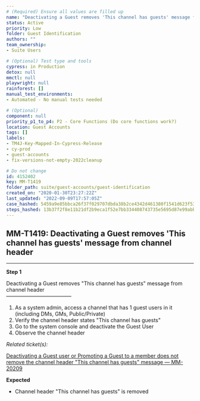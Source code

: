 ```yaml
---
# (Required) Ensure all values are filled up
name: "Deactivating a Guest removes 'This channel has guests' message from channel header"
status: Active
priority: Low
folder: Guest Identification
authors: ""
team_ownership: 
- Suite Users

# (Optional) Test type and tools
cypress: in Production
detox: null
mmctl: null
playwright: null
rainforest: []
manual_test_environments: 
- Automated - No manual tests needed

# (Optional)
component: null
priority_p1_to_p4: P2 - Core Functions (Do core functions work?)
location: Guest Accounts
tags: []
labels: 
- TM4J-Key-Mapped-In-Cypress-Release
- cy-prod
- guest-accounts
- fix-versions-not-empty-2022cleanup

# Do not change
id: 4152402
key: MM-T1419
folder_path: suite/guest-accounts/guest-identification
created_on: "2020-01-30T23:27:22Z"
last_updated: "2022-09-09T17:57:05Z"
case_hashed: 5459a9e85bbca26f37f029707dbda38b2ce4342d461380f1541d623f53786cf308a54ff4d659883dacc0ee0d00753138
steps_hashed: 13b37f2f8e11b21df2b9eca1f52e7bb334408743735e5695d87e99abb83a635774c55dfa2cf7296988b5c717c49b3f4c
---
```


## MM-T1419: Deactivating a Guest removes 'This channel has guests' message from channel header

---

**Step 1**

Deactivating a Guest removes "This channel has guests" message from channel header\
–––––––––––––––––––––––––

1. As a system admin, access a channel that has 1 guest users in it (including DMs, GMs, Public/Private)
2. Verify the channel header states "This channel has guests"
3. Go to the system console and deactivate the Guest User
4. Observe the channel header

_Related ticket(s):_

[Deactivating a Guest user or Promoting a Guest to a member does not remove the channel header "This channel has guests" message — MM-20209](https://mattermost.atlassian.net/browse/MM-20209)

**Expected**

- Channel header "This channel has guests" is removed
